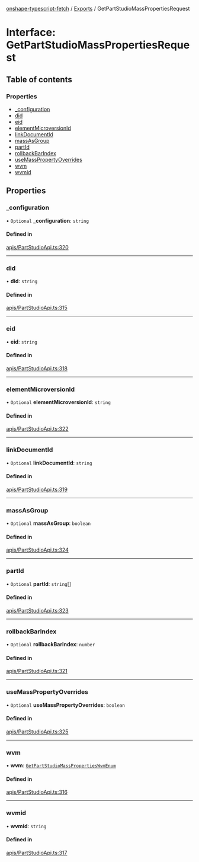 [onshape-typescript-fetch](../README.md) / [Exports](../modules.md) / GetPartStudioMassPropertiesRequest

# Interface: GetPartStudioMassPropertiesRequest

## Table of contents

### Properties

- [\_configuration](GetPartStudioMassPropertiesRequest.md#_configuration)
- [did](GetPartStudioMassPropertiesRequest.md#did)
- [eid](GetPartStudioMassPropertiesRequest.md#eid)
- [elementMicroversionId](GetPartStudioMassPropertiesRequest.md#elementmicroversionid)
- [linkDocumentId](GetPartStudioMassPropertiesRequest.md#linkdocumentid)
- [massAsGroup](GetPartStudioMassPropertiesRequest.md#massasgroup)
- [partId](GetPartStudioMassPropertiesRequest.md#partid)
- [rollbackBarIndex](GetPartStudioMassPropertiesRequest.md#rollbackbarindex)
- [useMassPropertyOverrides](GetPartStudioMassPropertiesRequest.md#usemasspropertyoverrides)
- [wvm](GetPartStudioMassPropertiesRequest.md#wvm)
- [wvmid](GetPartStudioMassPropertiesRequest.md#wvmid)

## Properties

### \_configuration

• `Optional` **\_configuration**: `string`

#### Defined in

[apis/PartStudioApi.ts:320](https://github.com/toebes/onshape-typescript-fetch/blob/3e11ae1/apis/PartStudioApi.ts#L320)

___

### did

• **did**: `string`

#### Defined in

[apis/PartStudioApi.ts:315](https://github.com/toebes/onshape-typescript-fetch/blob/3e11ae1/apis/PartStudioApi.ts#L315)

___

### eid

• **eid**: `string`

#### Defined in

[apis/PartStudioApi.ts:318](https://github.com/toebes/onshape-typescript-fetch/blob/3e11ae1/apis/PartStudioApi.ts#L318)

___

### elementMicroversionId

• `Optional` **elementMicroversionId**: `string`

#### Defined in

[apis/PartStudioApi.ts:322](https://github.com/toebes/onshape-typescript-fetch/blob/3e11ae1/apis/PartStudioApi.ts#L322)

___

### linkDocumentId

• `Optional` **linkDocumentId**: `string`

#### Defined in

[apis/PartStudioApi.ts:319](https://github.com/toebes/onshape-typescript-fetch/blob/3e11ae1/apis/PartStudioApi.ts#L319)

___

### massAsGroup

• `Optional` **massAsGroup**: `boolean`

#### Defined in

[apis/PartStudioApi.ts:324](https://github.com/toebes/onshape-typescript-fetch/blob/3e11ae1/apis/PartStudioApi.ts#L324)

___

### partId

• `Optional` **partId**: `string`[]

#### Defined in

[apis/PartStudioApi.ts:323](https://github.com/toebes/onshape-typescript-fetch/blob/3e11ae1/apis/PartStudioApi.ts#L323)

___

### rollbackBarIndex

• `Optional` **rollbackBarIndex**: `number`

#### Defined in

[apis/PartStudioApi.ts:321](https://github.com/toebes/onshape-typescript-fetch/blob/3e11ae1/apis/PartStudioApi.ts#L321)

___

### useMassPropertyOverrides

• `Optional` **useMassPropertyOverrides**: `boolean`

#### Defined in

[apis/PartStudioApi.ts:325](https://github.com/toebes/onshape-typescript-fetch/blob/3e11ae1/apis/PartStudioApi.ts#L325)

___

### wvm

• **wvm**: [`GetPartStudioMassPropertiesWvmEnum`](../modules.md#getpartstudiomasspropertieswvmenum-1)

#### Defined in

[apis/PartStudioApi.ts:316](https://github.com/toebes/onshape-typescript-fetch/blob/3e11ae1/apis/PartStudioApi.ts#L316)

___

### wvmid

• **wvmid**: `string`

#### Defined in

[apis/PartStudioApi.ts:317](https://github.com/toebes/onshape-typescript-fetch/blob/3e11ae1/apis/PartStudioApi.ts#L317)
